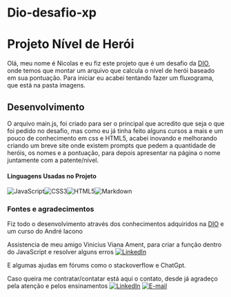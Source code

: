# Dio-desafio-xp
# Projeto Nível de Herói

Olá, meu nome é Nicolas e eu fiz este projeto que é um desafio da [DIO](https://web.dio.me/home), onde temos que montar um arquivo que calcula o nível de herói baseado em sua pontuação. Para iniciar eu acabei tentando fazer um fluxograma, que está na pasta imagens.

## Desenvolvimento

O arquivo main.js, foi criado para ser o principal que acredito que seja o que foi pedido no desafio, mas como eu já tinha feito alguns cursos a mais e um pouco de conhecimento em css e HTML5, acabei inovando e melhorando criando um breve site onde existem prompts que pedem a quantidade de heróis, os nomes e a pontuação, para depois apresentar na página o nome juntamente com a patente/nível.
#### Linguagens Usadas no Projeto 
![JavaScript](https://img.shields.io/badge/JavaScript-000?style=for-the-badge&logo=javascript)![CSS3](https://img.shields.io/badge/CSS3-000?style=for-the-badge&logo=css3&logoColor=264CE4)![HTML5](https://img.shields.io/badge/HTML5-000?style=for-the-badge&logo=html5)![Markdown](https://img.shields.io/badge/Markdown-000?style=for-the-badge&logo=markdown)


### Fontes e agradecimentos
Fiz todo o desenvolvimento através dos conhecimentos adquiridos na [DIO](https://web.dio.me/home) e um curso do André Iacono 

Assistencia de meu amigo Vinicius Viana Ament, para criar a função dentro do JavaScript e resolver alguns erros [![LinkedIn](https://img.shields.io/badge/LinkedIn-000?style=for-the-badge&logo=linkedin&logoColor=0E76A8)](https://www.linkedin.com/in/vinicius-ament-56b135188/)

E algumas ajudas em fórums como o stackoverflow e ChatGpt.

Caso queira me contratar/contatar está aqui o contato, desde já agradeço pela atenção e pelos ensinamentos 
[![LinkedIn](https://img.shields.io/badge/LinkedIn-000?style=for-the-badge&logo=linkedin&logoColor=0E76A8)](https://www.linkedin.com/in/nicolas-janes-a70589282/)
[![E-mail](https://img.shields.io/badge/-Email-000?style=for-the-badge&logo=microsoft-outlook&logoColor=007BFF)](mailto:nicolasjanes69@gmail.com)
